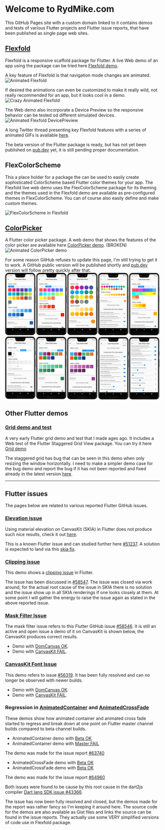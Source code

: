 # Welcome to RydMike.com

This GitHub Pages site with a custom domain linked to it contains demos and tests of various Flutter projects and Flutter issue reports, that have been published as single page web sites.

## [Flexfold](http://rydmike.com/demoflexfold)

Flexfold is a responsive scaffold package for Flutter. A live Web demo of an app using the package can be tried here [Flexfold demo](http://rydmike.com/demoflexfold).

A key feature of Flexfold is that navigation mode changes are animated.
![Animated Flexfold](/assets/FelxfoldDemo01.gif)

If desired the animations can even be customized to make it really wild, not really recommended for an app, but it looks cool in a demo.
![Crazy Animated Flexfold](/assets/FelxfoldWinCrazyAnim.gif)

The Web demo also incorporate a Device Preview so the responsive behavior can be tested od different simulated devices.
![Animated Flexfold DevicePreview](/assets/WithDevPreview3.gif)

A long Twitter thread presenting key Flexfold features with a series of animated GIFs is available [here](https://twitter.com/RydMike/status/1308281235723055107?s=20).


The beta version of the Flutter package is ready, but has not yet been published on [pub.dev](https://pub.dev) yet, it is still pending proper documentation.

## FlexColorScheme

This a place holder for a package the can be used to easily create sophisticated ColorScheme based Flutter color themes for your app.
The Flexfold live web demo uses the FlexColorScheme package for its theming and the themes used in the Flexfold demo are available as pre-configured themes in FlexColorScheme. You can of course also easily define and make custom themes.

![FlexColorScheme in Flexfold](/assets/FoldTheme1.gif)


## [ColorPicker](http://rydmike.com/pickerdemo)

A Flutter color picker package. A web demo that shows the features of the color picker are available here [ColorPicker demo](http://rydmike.com/pickerdemo). (BROKEN)
![Animated ColorPicker demo](/assets/ColorPickerWeb.gif)

For some reason GitHub refuses to update this page, I'm still trying to get it to work. A GitHub public version will be published shortly and [pub.dev](https://pub.dev) version will follow pretty quickly after that.
![Phone pickers](/assets/pickers.png)



## Other Flutter demos

### [Grid demo and test](http://rydmike.com/gridtest/#/)
A very early Flutter grid demo and test that I made ages ago. It includes a Web test of the Flutter Staggered Grid View package. You can try it here [Grid demo](http://rydmike.com/gridtest/#/)

The staggered grid has bug that can be seen in this demo when only resizing the window horizontally. I need to make a simpler demo case for the bug demo and report the bug if it has not been reported and fixed already in the latest version [here](https://github.com/letsar/flutter_staggered_grid_view).

----

## Flutter issues

The pages below are related to various reported Flutter GitHub issues.

### [Elevation issue](https://rydmike.com/elevation)

Using material elevation on CanvasKit (SKIA) in Flutter does not produce such nice results, check it out [here](https://rydmike.com/elevation).

This is a known Flutter issue and can studied further here [#51237](https://github.com/flutter/flutter/issues/51237). A solution is expected to land via this [skia fix](https://bugs.chromium.org/p/skia/issues/detail?id=10781).

### [Clipping issue](https://rydmike.com/clipissue/#/)

This demo shows a [clipping issue](https://rydmike.com/clipissue/#/) in Flutter.

The issue has been discussed in [#58547](https://github.com/flutter/flutter/issues/58547). The issue was closed via work around, for the actual root cause of the issue in SKIA there is no solution and the issue show up in all SKIA renderings if one looks closely at them. At some point I will gather the energy to raise the issue again as stated in the above reported issue.

### [Mask Filter Issue](https://rydmike.com/maskfilterskia)

The mask filter issue refers to this Flutter GitHub issue [#58546](https://github.com/flutter/flutter/issues/58546). It is still an active and open issue a demo of it on CanvasKit is shown below, the CanvasKit produces correct results.

* Demo with [DomCanvas OK](https://rydmike.com/maskfilterdom/).
* Demo with [CanvasKit FAIL](https://rydmike.com/maskfilterskia).


### [CanvasKit Font Issue](https://rydmike.com/fontissue/canvaskit/#/demo3)

This demo refers to issue [#56319](https://github.com/flutter/flutter/issues/56319). It has been fully resolved and can no longer be observed with newer builds.

* Demo with [DomCanvas OK](https://rydmike.com/fontissue/domcanvas/#/demo3).
* Demo with [CanvasKit FAIL](https://rydmike.com/fontissue/canvaskit/#/demo3).


### Regression in [AnimatedContainer](https://rydmike.com/animatedcontainermaster/#/) and [AnimatedCrossFade]()

These demos show how animated container and animated cross fade started to regress and break down at one point on Flutter master channel builds compared to beta channel builds.

* AnimatedContainer demo with [Beta OK](https://rydmike.com/animatedcontainerbeta/#/)
* AnimatedContainer demo with [Master FAIL](https://rydmike.com/animatedcontainermaster/#/)

The demo was made for the issue report [#63740](https://github.com/flutter/flutter/issues/63740)

* AnimatedCrossFade demo with [Beta OK](https://rydmike.com/animatedcrossfadebeta/#/)
* AnimatedCrossFade demo with [Beta OK](https://rydmike.com/animatedcrossfademaster/#/)

The demo was made for the issue report [#64960](https://github.com/flutter/flutter/issues/64960)

Both issues were found to be cause by this root cause in the dart2js compiler [Dart lang SDK issue #43366](https://github.com/dart-lang/sdk/issues/43366).

The issue has now been fully resolved and closed, but the demos made for the report was rather fancy so I'm keeping it around here. The source code for the demos are also available as Gist files and links the source can be found in the issue reports. They actually use some VERY simplified versions of code use in Flexfold package.
